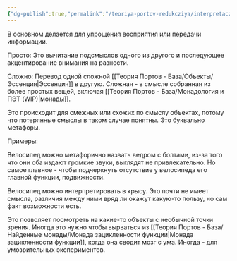 ```yaml
---
{"dg-publish":true,"permalink":"/teoriya-portov-redukcziya/interpretacziya/"}
---
```


В основном делается для упрощения восприятия или передачи информации.

Просто: Это вычитание подсмыслов одного из другого и последующее акцентирование внимания на разности.

Сложно:
Перевод одной сложной [[Теория Портов - База/Объекты/Эссенция\|Эссенция]] в другую.
Сложная - в смысле собранная из более простых вещей, включая [[Теория Портов - База/Монадология и ПЭТ (WIP)\|монады]].

 Это происходит для смежных или схожих по смыслу объектах, потому что потерянные смыслы в таком случае понятны. Это буквально метафоры.

Примеры:

Велосипед можно метафорично назвать ведром с болтами, из-за того что они оба издают громкие звуки, выглядят не привлекательно.
Но самое главное - чтобы подчеркнуть отсутствие у велосипеда его главной функции, подвижности.

Велосипед можно интерпретировать в крысу. Это почти не имеет смысла, различия между ними вряд ли окажут какую-то пользу, но сам факт возможности есть.

Это позволяет посмотреть на какие-то объекты с необычной точки зрения. Иногда это нужно чтобы вырваться из [[Теория Портов - База/Найденные монады/Монада зацикленности функции\|Монада зацикленности функции]], когда она сводит мозг с ума. Иногда - для умозрительных экспериментов.